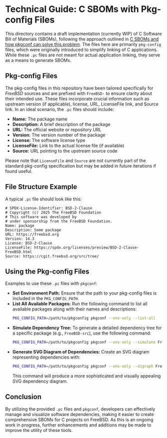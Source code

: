 # Technical Guide: C SBOMs with Pkg-config Files

This directory contains a draft implementation (currently WIP) of C Software Bill of Materials (SBOMs), following the approach outlined in [C SBOMs and how pkgconf can solve this 
problem](https://ariadne.space/2025/02/08/c-sboms-and-how-pkgconf.html). The files here are primarily `pkg-config` files, which were originally introduced to simplify linking of C applications. While 
these `.pc` files are not meant for actual application linking, they serve as a means to generate SBOMs.

## Pkg-config Files

The pkg-config files in this repository have been tailored specifically for *FreeBSD* sources and are prefixed with `FreeBSD-` to ensure clarity about their intended use. These files incorporate crucial 
information such as upstream version (if applicable), license, URL, LicenseFile link, and Source link. In an ideal scenario, the `.pc` files should include:

 * **Name:** The package name
 *  **Description:** A brief description of the package
 * **URL:** The official website or repository URL
 * **Version:** The version number of the package
 * **License:** The software license type
 * **LicenseFile:** Link to the actual license file (if available)
 * **Source:** URL pointing to the upstream source code

Please note that `LicenseFile` and `Source` are not currently part of the standard pkg-config specification but may be added in future iterations if found useful.

## File Structure Example

A typical `.pc` file should look like this:

```plaintext
# SPDX-License-Identifier: BSD-2-Clause
# Copyright (c) 2025 The FreeBSD Foundation
# This software was developed by
# under sponsorship from the FreeBSD Foundation.
Name: package
Description: Some package
URL: https://freebsd.org
Version: 14.3
License: BSD-2-Clause
LicenseFile: https://spdx.org/licenses/preview/BSD-2-Clause-FreeBSD.html
Source: https://cgit.freebsd.org/src/tree/
```

## Using the Pkg-config Files

Examples to use these `.pc` files with `pkgconf`:

 * **Set Environment Path:**
   Ensure that the path to your pkg-config files is included in the `PKG_CONFIG_PATH`.
 * **List All Available Packages:**
   Run the following command to list all available packages along with their names and descriptions:
   ```bash
   PKG_CONFIG_PATH=/path/to/pkgconfig pkgconf --env-only --list-all
   ```
 * **Simulate Dependency Tree:**
   To generate a detailed dependency tree for a specific package (e.g., `FreeBSD-src`), use the following command:
   ```bash
   PKG_CONFIG_PATH=/path/to/pkgconfig pkgconf --env-only --simulate FreeBSD-src
   ```
 * **Generate SVG Diagram of Dependencies:**
   Create an SVG diagram representing dependencies with:
   ```bash
   PKG_CONFIG_PATH=/path/to/pkgconfig pkgconf --env-only --digraph FreeBSD-src | dot -Tsvg > output.svg
   ```
   This command will produce a more sophisticated and visually appealing SVG dependency diagram.

## Conclusion

By utilizing the provided `.pc` files and `pkgconf`, developers can effectively manage and visualize software dependencies, making it easier to create comprehensive SBOMs for C projects on FreeBSD. As 
this is an ongoing work in progress, further enhancements and additions may be made to improve the utility of these tools.
